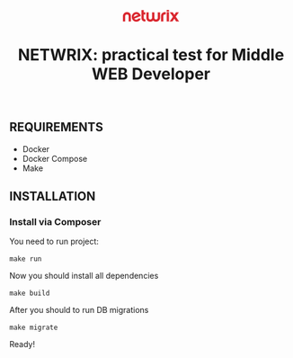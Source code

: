 <p align="center">
    <a href="https://github.com/yiisoft" target="_blank">
        <img src="./app/img/logo.png" width="100">
    </a>
    <h1 align="center">NETWRIX: practical test for Middle WEB Developer</h1>
    <br>
</p>

REQUIREMENTS
------------

* Docker
* Docker Compose
* Make

INSTALLATION
------------

### Install via Composer

You need to run project:

~~~
make run
~~~

Now you should install all dependencies

~~~
make build
~~~

After you should to run DB migrations

```
make migrate
```

Ready!